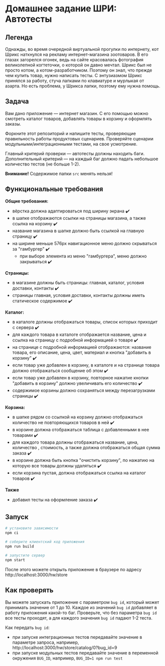 # Домашнее задание ШРИ: Автотесты

## Легенда

Однажды, во время очередной виртуальной прогулки по интернету, кот Шрикс наткнулся на рекламу интернет-магазина зоотоваров. В его глазах загорелся огонек, ведь на сайте красовалась фотография великолепной когтеточки, о которой он давно мечтал.
Шрикс был не просто котом, а котом-разработчиком. Поэтому он знал, что прежде чем купить товар, нужно написать тесты. 
С энтузиазмом Шрикс принялся за работу, стуча лапками по клавиатуре и мурлыкая от азарта. Но есть проблема, у Шрикса лапки, поэтому ему нужна помощь.

## Задача

Вам дано приложение — интернет магазин. С его помощью можно смотреть каталог товаров, добавлять товары в корзину и оформлять заказы.

Форкните этот репозиторий и напишите тесты, проверяющие правильность работы продуктовых сценариев. Проверяйте сценарии модульными/интеграционными тестами, на свое усмотрение.

Главный критерий проверки — автотесты должны находить баги. Дополнительный критерий — на каждый баг должно падать небольшое количество тестов (не больше 1-2).

**Внимание!** Содержимое папки `src` менять нельзя!

## Функциональные требования

**Общие требования:**
- вёрстка должна адаптироваться под ширину экрана ✔️
- в шапке отображаются ссылки на страницы магазина, а также ссылка на корзину ✔️
- название магазина в шапке должно быть ссылкой на главную страницу ✔️
- на ширине меньше 576px навигационное меню должно скрываться за "гамбургер" ✔️
  - при выборе элемента из меню "гамбургера", меню должно закрываться ✔️

**Страницы:**
- в магазине должны быть страницы: главная, каталог, условия доставки, контакты ✔️
- страницы главная, условия доставки, контакты должны иметь статическое содержимое ✔️

**Каталог:**
- в каталоге должны отображаться товары, список которых приходит с сервера ✔️
- для каждого товара в каталоге отображается название, цена и ссылка на страницу с подробной информацией о товаре ✔️
- на странице с подробной информацией отображаются: название товара, его описание, цена, цвет, материал и кнопка "добавить в корзину" ✔️
- если товар уже добавлен в корзину, в каталоге и на странице товара должно отображаться сообщение об этом ✔️
- если товар уже добавлен в корзину, повторное нажатие кнопки "добавить в корзину" должно увеличивать его количество ✔️
- содержимое корзины должно сохраняться между перезагрузками страницы ✔️

**Корзина:**
- в шапке рядом со ссылкой на корзину должно отображаться количество не повторяющихся товаров в ней ✔️
- в корзине должна отображаться таблица с добавленными в нее товарами ✔️
- для каждого товара должны отображаться название, цена, количество , стоимость, а также должна отображаться общая сумма заказа ✔️
- в корзине должна быть кнопка "очистить корзину", по нажатию на которую все товары должны удаляться ✔️
- если корзина пустая, должна отображаться ссылка на каталог товаров ✔️

**Также**
- добавил тесты на оформление заказа ✔️

## Запуск

```sh
# установите зависимости
npm ci

# соберите клиентский код приложения
npm run build

# запустите сервер
npm start
```

После этого можете открыть приложение в браузере по адресу http://localhost:3000/hw/store

## Как проверять

Вы можете запускать приложение с параметром `bug id`, который может принимать значение от 1 до 10. Каждое из значений `bug id` добавляет в работу приложения какой-то баг. Проверьте, что без параметра `bug id` все тесты проходят, а для каждого значения `bug id` падают 1-2 теста.

Как передать `bug id`:
- при запуске интеграционных тестов передавайте значение в параметре запроса, например, http://localhost:3000/hw/store/catalog/0?bug_id=9
- при запуске модульных тестов передавайте значение в переменной окружения `BUG_ID`, например, `BUG_ID=1 npm run test`
